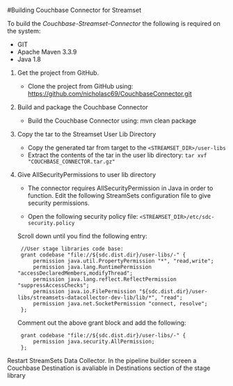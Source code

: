 #Building Couchbase Connector for Streamset

To build the *Couchbase-Streamset-Connector* the following is required on the system:

* GIT
* Apache Maven 3.3.9
* Java 1.8


1. Get the project from GitHub.

    * Clone the project from GitHub using: https://github.com/nicholasc69/CouchbaseConnector.git

2. Build and package the Couchbase Connector

    * Build the Couchbase Connector using: mvn clean package

3. Copy the tar to the Streamset User Lib Directory

    * Copy the generated tar from target to the `<STREAMSET_DIR>/user-libs`
    *  Extract the contents of the tar in the user lib directory: `tar xvf "COUCHBASE_CONNECTOR.tar.gz"`

4. Give AllSecurityPermissions to user lib directory

   * The connector requires AllSecurityPermission in Java in order to function. Edit the following StreamSets configuration file to give security permissions.
    
   * Open the following security policy file: `<STREAMSET_DIR>/etc/sdc-security.policy`
   
   Scroll down until you find the following entry:
    
        //User stage libraries code base:
        grant codebase "file://${sdc.dist.dir}/user-libs/-" {
            permission java.util.PropertyPermission "*", "read,write";
            permission java.lang.RuntimePermission "accessDeclaredMembers,modifyThread";
            permission java.lang.reflect.ReflectPermission "suppressAccessChecks";
            permission java.io.FilePermission "${sdc.dist.dir}/user-libs/streamsets-datacollector-dev-lib/lib/*", "read";
            permission java.net.SocketPermission "connect, resolve";
        };

    Comment out the above grant block and add the following:
    
        grant codebase "file://${sdc.dist.dir}/user-libs/-" {
            permission java.security.AllPermission;
        };


Restart StreamSets Data Collector. In the pipeline builder screen a Couchbase Destination is avaliable in Destinations section of the stage library 